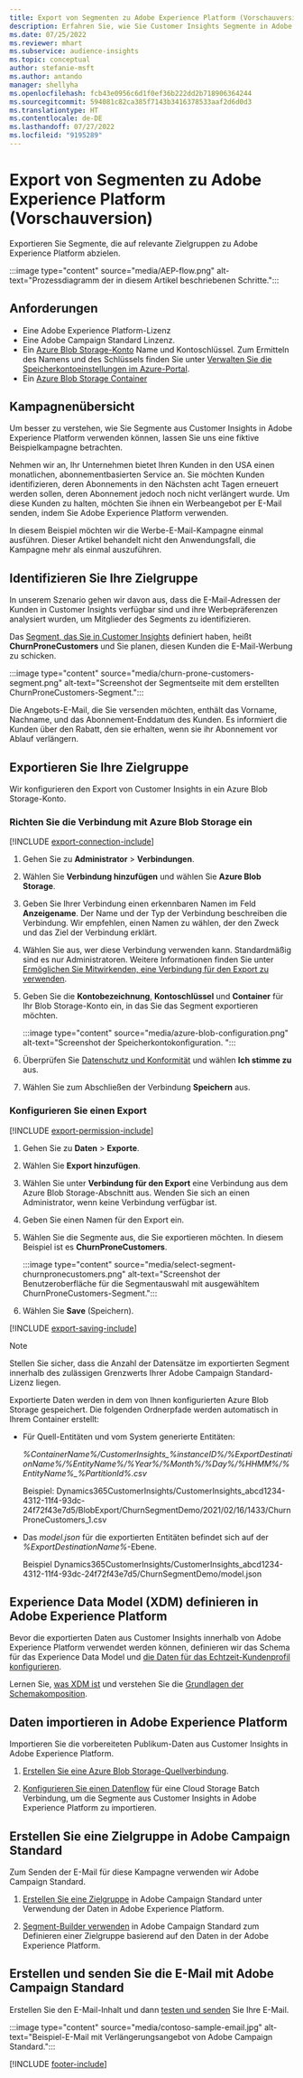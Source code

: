 ```yaml
---
title: Export von Segmenten zu Adobe Experience Platform (Vorschauversion)
description: Erfahren Sie, wie Sie Customer Insights Segmente in Adobe Experience Platform verwenden können.
ms.date: 07/25/2022
ms.reviewer: mhart
ms.subservice: audience-insights
ms.topic: conceptual
author: stefanie-msft
ms.author: antando
manager: shellyha
ms.openlocfilehash: fcb43e0956c6d1f0ef36b222dd2b718906364244
ms.sourcegitcommit: 594081c82ca385f7143b3416378533aaf2d6d0d3
ms.translationtype: HT
ms.contentlocale: de-DE
ms.lasthandoff: 07/27/2022
ms.locfileid: "9195289"
---
```

# <a name="export-segments-to-adobe-experience-platform-preview"></a>Export von Segmenten zu Adobe Experience Platform (Vorschauversion)

Exportieren Sie Segmente, die auf relevante Zielgruppen zu Adobe Experience Platform abzielen.

:::image type="content" source="media/AEP-flow.png" alt-text="Prozessdiagramm der in diesem Artikel beschriebenen Schritte.":::

## <a name="prerequisites"></a>Anforderungen

- Eine Adobe Experience Platform-Lizenz
- Eine Adobe Campaign Standard Linzenz.
- Ein [Azure Blob Storage-Konto](/azure/storage/blobs/create-data-lake-storage-account) Name und Kontoschlüssel. Zum Ermitteln des Namens und des Schlüssels finden Sie unter [Verwalten Sie die Speicherkontoeinstellungen im Azure-Portal](/azure/storage/common/storage-account-manage).
- Ein [Azure Blob Storage Container](/azure/storage/blobs/storage-quickstart-blobs-portal#create-a-container)

## <a name="campaign-overview"></a>Kampagnenübersicht

Um besser zu verstehen, wie Sie Segmente aus Customer Insights in Adobe Experience Platform verwenden können, lassen Sie uns eine fiktive Beispielkampagne betrachten.

Nehmen wir an, Ihr Unternehmen bietet Ihren Kunden in den USA einen monatlichen, abonnementbasierten Service an. Sie möchten Kunden identifizieren, deren Abonnements in den Nächsten acht Tagen erneuert werden sollen, deren Abonnement jedoch noch nicht verlängert wurde. Um diese Kunden zu halten, möchten Sie ihnen ein Werbeangebot per E-Mail senden, indem Sie Adobe Experience Platform verwenden.

In diesem Beispiel möchten wir die Werbe-E-Mail-Kampagne einmal ausführen. Dieser Artikel behandelt nicht den Anwendungsfall, die Kampagne mehr als einmal auszuführen.

## <a name="identify-your-target-audience"></a>Identifizieren Sie Ihre Zielgruppe

In unserem Szenario gehen wir davon aus, dass die E-Mail-Adressen der Kunden in Customer Insights verfügbar sind und ihre Werbepräferenzen analysiert wurden, um Mitglieder des Segments zu identifizieren.

Das [Segment, das Sie in Customer Insights](segments.md) definiert haben, heißt **ChurnProneCustomers** und Sie planen, diesen Kunden die E-Mail-Werbung zu schicken.

:::image type="content" source="media/churn-prone-customers-segment.png" alt-text="Screenshot der Segmentseite mit dem erstellten ChurnProneCustomers-Segment.":::

Die Angebots-E-Mail, die Sie versenden möchten, enthält das Vorname, Nachname, und das Abonnement-Enddatum des Kunden. Es informiert die Kunden über den Rabatt, den sie erhalten, wenn sie ihr Abonnement vor Ablauf verlängern.

## <a name="export-your-target-audience"></a>Exportieren Sie Ihre Zielgruppe

Wir konfigurieren den Export von Customer Insights in ein Azure Blob Storage-Konto.

### <a name="set-up-connection-to-azure-blob-storage"></a>Richten Sie die Verbindung mit Azure Blob Storage ein

[!INCLUDE [export-connection-include](includes/export-connection-admn.md)]

1. Gehen Sie zu **Administrator** > **Verbindungen**.

1. Wählen Sie **Verbindung hinzufügen** und wählen Sie **Azure Blob Storage**.

1. Geben Sie Ihrer Verbindung einen erkennbaren Namen im Feld **Anzeigename**. Der Name und der Typ der Verbindung beschreiben die Verbindung. Wir empfehlen, einen Namen zu wählen, der den Zweck und das Ziel der Verbindung erklärt.

1. Wählen Sie aus, wer diese Verbindung verwenden kann. Standardmäßig sind es nur Administratoren. Weitere Informationen finden Sie unter [Ermöglichen Sie Mitwirkenden, eine Verbindung für den Export zu verwenden](connections.md#allow-contributors-to-use-a-connection-for-exports).

1. Geben Sie die **Kontobezeichnung**, **Kontoschlüssel** und **Container** für Ihr Blob Storage-Konto ein, in das Sie das Segment exportieren möchten.  

   :::image type="content" source="media/azure-blob-configuration.png" alt-text="Screenshot der Speicherkontokonfiguration. ":::

1. Überprüfen Sie [Datenschutz und Konformität](connections.md#data-privacy-and-compliance) und wählen **Ich stimme zu** aus.

1. Wählen Sie zum Abschließen der Verbindung **Speichern** aus.

### <a name="configure-an-export"></a>Konfigurieren Sie einen Export

[!INCLUDE [export-permission-include](includes/export-permission.md)]

1. Gehen Sie zu **Daten** > **Exporte**.

1. Wählen Sie **Export hinzufügen**.

1. Wählen Sie unter **Verbindung für den Export** eine Verbindung aus dem Azure Blob Storage-Abschnitt aus. Wenden Sie sich an einen Administrator, wenn keine Verbindung verfügbar ist.

1. Geben Sie einen Namen für den Export ein.

1. Wählen Sie die Segmente aus, die Sie exportieren möchten. In diesem Beispiel ist es **ChurnProneCustomers**.

   :::image type="content" source="media/select-segment-churnpronecustomers.png" alt-text="Screenshot der Benutzeroberfläche für die Segmentauswahl mit ausgewähltem ChurnProneCustomers-Segment.":::

1. Wählen Sie **Save** (Speichern).

[!INCLUDE [export-saving-include](includes/export-saving.md)]

> [!NOTE]
> Stellen Sie sicher, dass die Anzahl der Datensätze im exportierten Segment innerhalb des zulässigen Grenzwerts Ihrer Adobe Campaign Standard-Lizenz liegen.

Exportierte Daten werden in dem von Ihnen konfigurierten Azure Blob Storage gespeichert. Die folgenden Ordnerpfade werden automatisch in Ihrem Container erstellt:

- Für Quell-Entitäten und vom System generierte Entitäten: 

  *%ContainerName%/CustomerInsights_%instanceID%/%ExportDestinationName%/%EntityName%/%Year%/%Month%/%Day%/%HHMM%/%EntityName%_%PartitionId%.csv*

  Beispiel: Dynamics365CustomerInsights/CustomerInsights_abcd1234-4312-11f4-93dc-24f72f43e7d5/BlobExport/ChurnSegmentDemo/2021/02/16/1433/ChurnProneCustomers_1.csv

- Das *model.json* für die exportierten Entitäten befindet sich auf der *%ExportDestinationName%*-Ebene.

  Beispiel Dynamics365CustomerInsights/CustomerInsights_abcd1234-4312-11f4-93dc-24f72f43e7d5/ChurnSegmentDemo/model.json

## <a name="define-experience-data-model-xdm-in-adobe-experience-platform"></a>Experience Data Model (XDM) definieren in Adobe Experience Platform

Bevor die exportierten Daten aus Customer Insights innerhalb von Adobe Experience Platform verwendet werden können, definieren wir das Schema für das Experience Data Model und [die Daten für das Echtzeit-Kundenprofil konfigurieren](https://experienceleague.adobe.com/docs/experience-platform/profile/tutorials/dataset-configuration.html#tutorials).

Lernen Sie, [was XDM ist](https://experienceleague.adobe.com/docs/experience-platform/xdm/home.html) und verstehen Sie die [Grundlagen der Schemakomposition](https://experienceleague.adobe.com/docs/experience-platform/xdm/schema/composition.html#schema).

## <a name="import-data-into-adobe-experience-platform"></a>Daten importieren in Adobe Experience Platform

Importieren Sie die vorbereiteten Publikum-Daten aus Customer Insights in Adobe Experience Platform.

1. [Erstellen Sie eine Azure Blob Storage-Quellverbindung](https://experienceleague.adobe.com/docs/experience-platform/sources/ui-tutorials/create/cloud-storage/blob.html#getting-started).

1. [Konfigurieren Sie einen Datenflow](https://experienceleague.adobe.com/docs/experience-platform/sources/ui-tutorials/dataflow/cloud-storage.html#ui-tutorials) für eine Cloud Storage Batch Verbindung, um die Segmente aus Customer Insights in Adobe Experience Platform zu importieren.

## <a name="create-an-audience-in-adobe-campaign-standard"></a>Erstellen Sie eine Zielgruppe in Adobe Campaign Standard

Zum Senden der E-Mail für diese Kampagne verwenden wir Adobe Campaign Standard.

1. [Erstellen Sie eine Zielgruppe](https://experienceleague.adobe.com/docs/campaign-standard/using/profiles-and-audiences/get-started-profiles-and-audiences.html#permission) in Adobe Campaign Standard unter Verwendung der Daten in Adobe Experience Platform.

1. [Segment-Builder verwenden](https://experienceleague.adobe.com/docs/campaign-standard/using/integrating-with-adobe-cloud/adobe-experience-platform/audience-destinations/aep-using-segment-builder.html) in Adobe Campaign Standard zum Definieren einer Zielgruppe basierend auf den Daten in der Adobe Experience Platform.

## <a name="create-and-send-the-email-using-adobe-campaign-standard"></a>Erstellen und senden Sie die E-Mail mit Adobe Campaign Standard

Erstellen Sie den E-Mail-Inhalt und dann [testen und senden](https://experienceleague.adobe.com/docs/campaign-standard/using/testing-and-sending/get-started-sending-messages.html#preparing-and-testing-messages) Sie Ihre E-Mail.

:::image type="content" source="media/contoso-sample-email.jpg" alt-text="Beispiel-E-Mail mit Verlängerungsangebot von Adobe Campaign Standard.":::

[!INCLUDE [footer-include](includes/footer-banner.md)]
